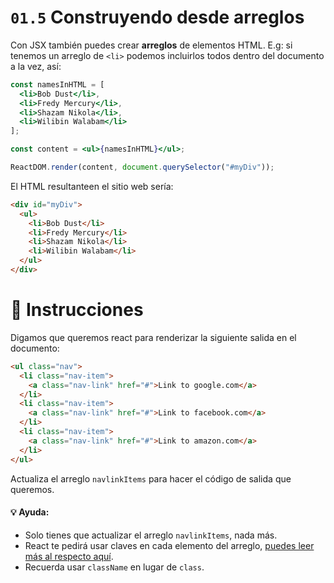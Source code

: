 # `01.5` Construyendo desde arreglos

Con JSX también puedes crear **arreglos** de elementos HTML. E.g: si tenemos un arreglo de `<li>` podemos incluirlos todos dentro del documento a la vez, así:

```jsx
const namesInHTML = [
  <li>Bob Dust</li>,
  <li>Fredy Mercury</li>,
  <li>Shazam Nikola</li>,
  <li>Wilibin Walabam</li>
];

const content = <ul>{namesInHTML}</ul>;

ReactDOM.render(content, document.querySelector("#myDiv"));
```

El HTML resultanteen el sitio web sería:
```html
<div id="myDiv">
  <ul>
    <li>Bob Dust</li>
    <li>Fredy Mercury</li>
    <li>Shazam Nikola</li>
    <li>Wilibin Walabam</li>
  </ul>
</div>
```

# :speech_balloon: Instrucciones

Digamos que queremos react para renderizar la siguiente salida en el documento:

```html
<ul class="nav">
  <li class="nav-item">
    <a class="nav-link" href="#">Link to google.com</a>
  </li>
  <li class="nav-item">
    <a class="nav-link" href="#">Link to facebook.com</a>
  </li>
  <li class="nav-item">
    <a class="nav-link" href="#">Link to amazon.com</a>
  </li>
</ul>
```

Actualiza el arreglo `navlinkItems` para hacer el código de salida que queremos.

#### :bulb: Ayuda:
- Solo tienes que actualizar el arreglo `navlinkItems`, nada más.
- React te pedirá usar claves en cada elemento del arreglo, [puedes leer más al respecto aquí](https://reactjs.org/docs/lists-and-keys.html#keys).
- Recuerda usar `className` en lugar de `class`.